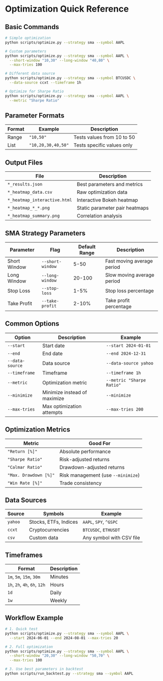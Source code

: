 # Optimization Quick Reference

## Basic Commands

```bash
# Simple optimization
python scripts/optimize.py --strategy sma --symbol AAPL

# Custom parameters
python scripts/optimize.py --strategy sma --symbol AAPL \
  --short-window "10,30" --long-window "40,80" \
  --max-tries 100

# Different data source
python scripts/optimize.py --strategy sma --symbol BTCUSDC \
  --data-source ccxt --timeframe 1h

# Optimize for Sharpe Ratio
python scripts/optimize.py --strategy sma --symbol AAPL \
  --metric "Sharpe Ratio"
```

## Parameter Formats

| Format | Example | Description |
|--------|---------|-------------|
| Range | `"10,50"` | Tests values from 10 to 50 |
| List | `"10,20,30,40,50"` | Tests specific values only |

## Output Files

| File | Description |
|------|-------------|
| `*_results.json` | Best parameters and metrics |
| `*_heatmap_data.csv` | Raw optimization data |
| `*_heatmap_interactive.html` | Interactive Bokeh heatmap |
| `*_heatmap_*_*.png` | Static parameter pair heatmaps |
| `*_heatmap_summary.png` | Correlation analysis |

## SMA Strategy Parameters

| Parameter | Flag | Default Range | Description |
|-----------|------|---------------|-------------|
| Short Window | `--short-window` | 5-50 | Fast moving average period |
| Long Window | `--long-window` | 20-100 | Slow moving average period |
| Stop Loss | `--stop-loss` | 1-5% | Stop loss percentage |
| Take Profit | `--take-profit` | 2-10% | Take profit percentage |

## Common Options

| Option | Description | Example |
|--------|-------------|---------|
| `--start` | Start date | `--start 2024-01-01` |
| `--end` | End date | `--end 2024-12-31` |
| `--data-source` | Data source | `--data-source yahoo` |
| `--timeframe` | Timeframe | `--timeframe 1h` |
| `--metric` | Optimization metric | `--metric "Sharpe Ratio"` |
| `--minimize` | Minimize instead of maximize | `--minimize` |
| `--max-tries` | Max optimization attempts | `--max-tries 200` |

## Optimization Metrics

| Metric | Good For |
|--------|----------|
| `"Return [%]"` | Absolute performance |
| `"Sharpe Ratio"` | Risk-adjusted returns |
| `"Calmar Ratio"` | Drawdown-adjusted returns |
| `"Max. Drawdown [%]"` | Risk management (use `--minimize`) |
| `"Win Rate [%]"` | Trade consistency |

## Data Sources

| Source | Symbols | Example |
|--------|---------|---------|
| `yahoo` | Stocks, ETFs, Indices | `AAPL`, `SPY`, `^GSPC` |
| `ccxt` | Cryptocurrencies | `BTCUSDC`, `ETHUSDT` |
| `csv` | Custom data | Any symbol with CSV file |

## Timeframes

| Format | Description |
|--------|-------------|
| `1m`, `5m`, `15m`, `30m` | Minutes |
| `1h`, `2h`, `4h`, `6h`, `12h` | Hours |
| `1d` | Daily |
| `1w` | Weekly |

## Workflow Example

```bash
# 1. Quick test
python scripts/optimize.py --strategy sma --symbol AAPL \
  --start 2024-06-01 --end 2024-08-01 --max-tries 20

# 2. Full optimization  
python scripts/optimize.py --strategy sma --symbol AAPL \
  --short-window "20,30" --long-window "50,70" \
  --max-tries 100

# 3. Use best parameters in backtest
python scripts/run_backtest.py --strategy sma --symbol AAPL
```